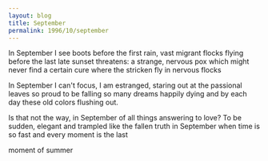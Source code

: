 ```yaml
---
layout: blog
title: September
permalink: 1996/10/september
---
```


  In September I see boots before
  the first rain, vast migrant flocks
  flying before the last late sunset
  threatens: a strange, nervous pox
  which might never find a certain cure
  where the stricken fly in nervous flocks
  
  In September I can't focus, I
  am estranged, staring out
  at the passional leaves so proud
  to be falling so many
  dreams happily dying and by
  each day these old colors flushing out.
  
  Is that not the way, in September
  of all things answering to
  love? To be sudden, elegant
  and trampled like the fallen truth
  in September when time is so fast
  and every moment is the last
 
  moment of summer
